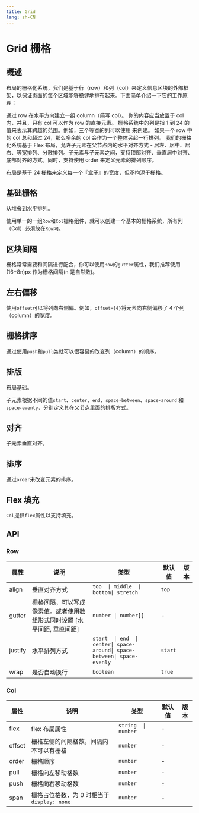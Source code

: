 ```yaml
---
title: Grid
lang: zh-CN
---
```



# Grid 栅格

## 概述

布局的栅格化系统，我们是基于行（row）和列（col）来定义信息区块的外部框架，以保证页面的每个区域能够稳健地排布起来。下面简单介绍一下它的工作原理：

通过 row 在水平方向建立一组 column（简写 col）。
你的内容应当放置于 col 内，并且，只有 col 可以作为 row 的直接元素。
栅格系统中的列是指 1 到 24 的值来表示其跨越的范围。例如，三个等宽的列可以使用 <Col span={8} /> 来创建。
如果一个 row 中的 col 总和超过 24，那么多余的 col 会作为一个整体另起一行排列。
我们的栅格化系统基于 Flex 布局，允许子元素在父节点内的水平对齐方式 - 居左、居中、居右、等宽排列、分散排列。子元素与子元素之间，支持顶部对齐、垂直居中对齐、底部对齐的方式。同时，支持使用 order 来定义元素的排列顺序。

布局是基于 24 栅格来定义每一个『盒子』的宽度，但不拘泥于栅格。

## 基础栅格

从堆叠到水平排列。

使用单一的一组`Row`和`Col`栅格组件，就可以创建一个基本的栅格系统，所有列（Col）必须放在`Row`内。

<demo src="../../../../example/grid/basic.svelte"  github='Grid/Row'></demo>

## 区块间隔

栅格常常需要和间隔进行配合，你可以使用`Row`的`gutter`属性，我们推荐使用 (16+8n)px 作为栅格间隔(n 是自然数)。

<demo src="../../../../example/grid/gutter.svelte"  github='Grid/Row'></demo>

## 左右偏移

使用`offset`可以将列向右侧偏。例如，`offset={4}`将元素向右侧偏移了 4 个列（column）的宽度。

<demo src="../../../../example/grid/offset.svelte"  github='Grid/Row'></demo>

## 栅格排序

通过使用`push`和`pull`类就可以很容易的改变列（column）的顺序。

<demo src="../../../../example/grid/push.svelte"  github='Grid/Row'></demo>

## 排版

布局基础。

子元素根据不同的值`start`、`center`、`end`、`space-between`、`space-around` 和 `space-evenly`，分别定义其在父节点里面的排版方式。

<demo src="../../../../example/grid/justify.svelte"  github='Grid/Row'></demo>

## 对齐

子元素垂直对齐。

<demo src="../../../../example/grid/align.svelte"  github='Grid/Row'></demo>

## 排序

通过`order`来改变元素的排序。

<demo src="../../../../example/grid/order.svelte"  github='Grid/Row'></demo>

## Flex 填充

`Col`提供`flex`属性以支持填充。

<demo src="../../../../example/grid/flex.svelte"  github='Grid/Row'></demo>

## API

### Row

| 属性    | 说明                                                                    | 类型                                                                     | 默认值  | 版本 |
| ------- | ----------------------------------------------------------------------- | ------------------------------------------------------------------------ | ------- | ---- |
| align   | 垂直对齐方式                                                            | `top  \| middle  \| bottom\| stretch`                                    | `top`   |      |
| gutter  | 栅格间隔，可以写成像素值。或者使用数组形式同时设置 [水平间距, 垂直间距] | `number \| number[]`                                                     | -       |      |
| justify | 水平排列方式                                                            | `start  \| end  \| center\| space-around\| space-between\| space-evenly` | `start` |      |
| wrap    | 是否自动换行                                                            | `boolean`                                                                | `true`  |      |

### Col

| 属性   | 说明                                       | 类型                | 默认值 | 版本 |
| ------ | ------------------------------------------ | ------------------- | ------ | ---- |
| flex   | flex 布局属性                              | `string  \| number` | -      |      |
| offset | 栅格左侧的间隔格数，间隔内不可以有栅格     | `number`            | -      |      |
| order  | 栅格顺序                                   | `number`            | -      |      |
| pull   | 栅格向左移动格数                           | `number`            | -      |      |
| push   | 栅格向右移动格数                           | `number`            | -      |      |
| span   | 栅格占位格数，为 0 时相当于`display: none` | `number`            | -      |      |